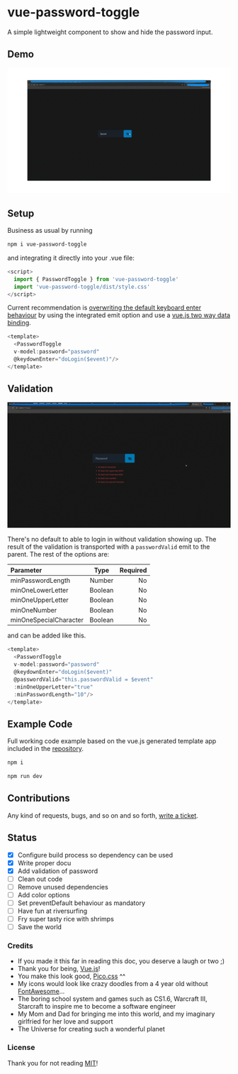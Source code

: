 # vue-password-toggle

A simple lightweight component to show and hide the password input.

## Demo

![Alt Text](demo.gif)

## Setup

Business as usual by running

```sh
npm i vue-password-toggle 
```

and integrating it directly into your .vue file:

```js
<script>
  import { PasswordToggle } from 'vue-password-toggle'
  import 'vue-password-toggle/dist/style.css'
</script>
```

Current recommendation is [overwriting the default keyboard enter behaviour](https://v2.vuejs.org/v2/guide/events?#Key-Modifiers) by using the integrated emit option and use a [vue.js two way data binding](https://learnvue.co/articles/v-model-guide). 

```js
<template>
  <PasswordToggle 
  v-model:password="password" 
  @keydownEnter="doLogin($event)"/>
</template>
```

## Validation

![Validation example](demo-validation.gif)

There's no default to able to login in without validation showing up. The result of the validation is transported with a `passwordValid` emit to the parent. The rest of the options are:

| Parameter         | Type | Required |
| :---------------- | :------: | ----: |
| minPasswordLength |   Number   | No |
| minOneLowerLetter |   Boolean   | No |
| minOneUpperLetter |  Boolean   | No |
| minOneNumber      |  Boolean | No |
| minOneSpecialCharacter |  Boolean   | No |

and can be added like this.

```js
<template>
  <PasswordToggle 
  v-model:password="password" 
  @keydownEnter="doLogin($event)" 
  @passwordValid="this.passwordValid = $event" 
  :minOneUpperLetter="true" 
  :minPasswordLength="10"/>
</template>
```

## Example Code

Full working code example based on the vue.js generated template app included in the [repository](https://github.com/Dr4gon/vue-password-toggle).

```sh
npm i 
```

```sh
npm run dev
```

## Contributions

Any kind of requests, bugs, and so on and so forth, [write a ticket](https://github.com/Dr4gon/vue-password-toggle/issues/new).

## Status

- [x] Configure build process so dependency can be used
- [x] Write proper docu
- [x] Add validation of password
- [ ] Clean out code
- [ ] Remove unused dependencies
- [ ] Add color options
- [ ] Set preventDefault behaviour as mandatory
- [ ] Have fun at riversurfing
- [ ] Fry super tasty rice with shrimps
- [ ] Save the world

### Credits

- If you made it this far in reading this doc, you deserve a laugh or two ;)
- Thank you for being, [Vue.js](https://vuejs.org/)!
- You make this look good, [Pico.css](https://picocss.com/) ^^
- My icons would look like crazy doodles from a 4 year old without [FontAwesome](https://fontawesome.com/)...
- The boring school system and games such as CS1.6, Warcraft III, Starcraft to inspire me to become a software engineer
- My Mom and Dad for bringing me into this world, and my imaginary girlfried for her love and support
- The Universe for creating such a wonderful planet

### License

Thank you for not reading [MIT](LICENSE)!
